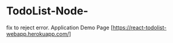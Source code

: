 # TodoList-Node-
fix to reject error.
Application Demo Page [https://react-todolist-webapp.herokuapp.com/]
